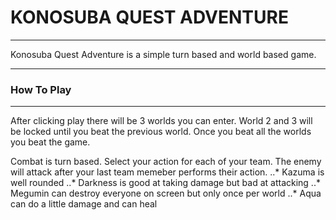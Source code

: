 # KONOSUBA QUEST ADVENTURE

***

Konosuba Quest Adventure is a simple turn based and world based game. 

***

### How To Play

***

After clicking play there will be 3 worlds you can enter.
World 2 and 3 will be locked until you beat the previous world.
Once you beat all the worlds you beat the game.

Combat is turn based.
Select your action for each of your team.
The enemy will attack after your last team memeber performs their action. 
..* Kazuma is well rounded 
..* Darkness is good at taking damage but bad at attacking
..* Megumin can destroy everyone on screen but only once per world
..* Aqua can do a little damage and can heal